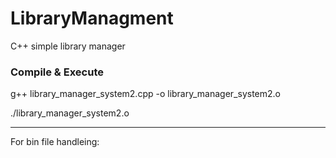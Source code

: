 # LibraryManagment
C++ simple library manager


### Compile & Execute

g++ library_manager_system2.cpp -o library_manager_system2.o

./library_manager_system2.o

------------

For bin file handleing:



